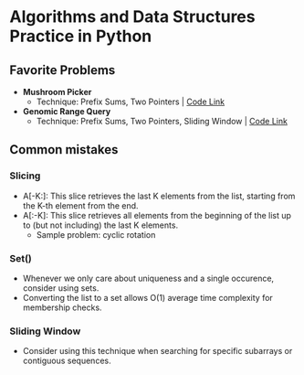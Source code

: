 # Algorithms and Data Structures Practice in Python

## Favorite Problems
- **Mushroom Picker**
  - Technique: Prefix Sums, Two Pointers | [Code Link](https://github.com/soroush-04/Algorithms-DS/commit/30a49e17b09a87c77d69216f6834c818f520a6ca)
- **Genomic Range Query**
  - Technique: Prefix Sums, Two Pointers, Sliding Window | [Code Link](https://github.com/soroush-04/Algorithms-DS/commit/a0d98aaf3dd05eae152d93a32d31836036871d7c)


## Common mistakes
### Slicing 
- A[-K:]: This slice retrieves the last K elements from the list, starting from the K-th element from the end.
- A[:-K]: This slice retrieves all elements from the beginning of the list up to (but not including) the last K elements.
  - Sample problem: cyclic rotation

### Set()
- Whenever we only care about uniqueness and a single occurence, consider using sets.
- Converting the list to a set allows O(1) average time complexity for membership checks.

### Sliding Window
- Consider using this technique when searching for specific subarrays or contiguous sequences.